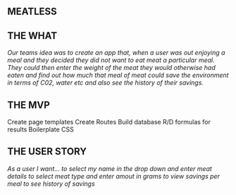 ## MEATLESS

## THE WHAT

*Our teams idea was to create an app that, when a user was out enjoying a meal and they decided they did not want to eat
meat a particular meal. They could then enter the weight of the meat they would otherwise had eaten and find out how much
that meal of meat could save the environment in terms of C02, water etc and also see the history of their savings.*

## THE MVP

Create page templates
Create Routes
Build database
R/D formulas for results
Boilerplate
CSS


## THE USER STORY

*As a user I want...
  to select my name in the drop down and enter meat details
  to select meat type and enter amout in grams 
  to view savings per meal
  to see history of savings*
